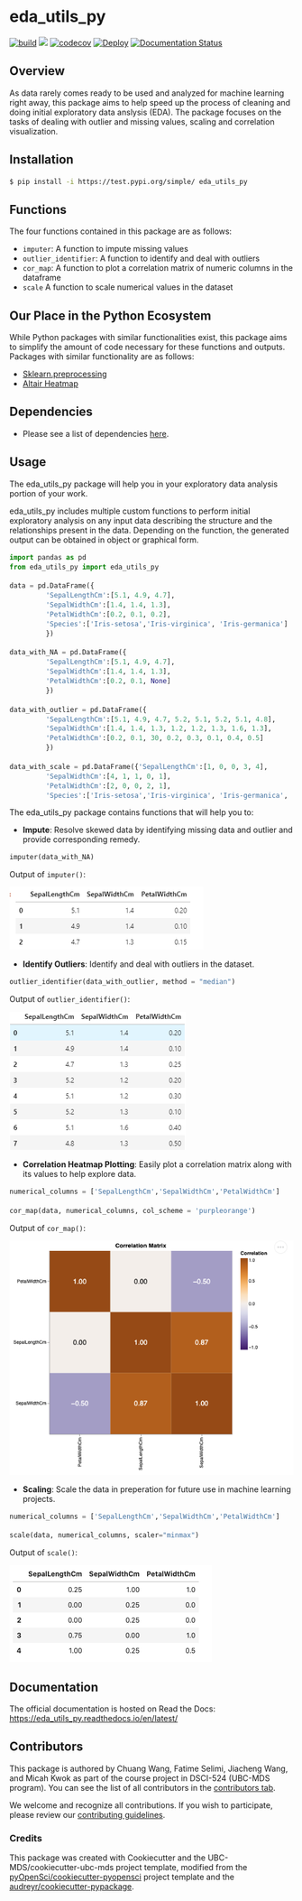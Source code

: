 # eda_utils_py 

[![build](https://github.com/UBC-MDS/eda_utils_py/actions/workflows/build.yml/badge.svg)](https://github.com/UBC-MDS/eda_utils_py/actions/workflows/build.yml) ![](https://github.com/chuangw46/eda_utils_py/workflows/build/badge.svg) [![codecov](https://codecov.io/gh/UBC-MDS/eda_utils_py/branch/main/graph/badge.svg)](https://codecov.io/gh/UBC-MDS/eda_utils_py) [![Deploy](https://github.com/UBC-MDS/eda_utils_py/actions/workflows/deploy.yml/badge.svg)](https://github.com/UBC-MDS/eda_utils_py/actions/workflows/deploy.yml) [![Documentation Status](https://readthedocs.org/projects/eda_utils_py/badge/?version=v0.1.20)](https://eda_utils_py.readthedocs.io/en/v0.1.20/?badge=v0.1.20)

## Overview 

As data rarely comes ready to be used and analyzed for machine learning right away, this package aims to help speed up the process of cleaning and doing initial exploratory data anslysis (EDA). The package focuses on the tasks of dealing with outlier and missing values, scaling and correlation visualization.

## Installation

```bash
$ pip install -i https://test.pypi.org/simple/ eda_utils_py
```

## Functions

The four functions contained in this package are as follows:
- `imputer`: A function to impute missing values
- `outlier_identifier`: A function to identify and deal with outliers
- `cor_map`: A function to plot a correlation matrix of numeric columns in the dataframe
- `scale` A function to scale numerical values in the dataset


## Our Place in the Python Ecosystem

While Python packages with similar functionalities exist, this package aims to simplify the amount of code necessary for these functions and outputs. Packages with similar functionality are as follows:

- [Sklearn.preprocessing]( https://scikit-learn.org/stable/modules/preprocessing.html)
- [Altair Heatmap](https://altair-viz.github.io/gallery/layered_heatmap_text.html)

## Dependencies

- Please see a list of dependencies [here](pyproject.toml).

## Usage
The eda_utils_py package will help you in your exploratory data analysis portion of your work.

eda_utils_py includes multiple custom functions to perform initial exploratory analysis on any input data describing the structure and the relationships present in the data. Depending on the function, the generated output can be obtained in object or graphical form. 

```python
import pandas as pd
from eda_utils_py import eda_utils_py

data = pd.DataFrame({
         'SepalLengthCm':[5.1, 4.9, 4.7],
         'SepalWidthCm':[1.4, 1.4, 1.3],
         'PetalWidthCm':[0.2, 0.1, 0.2],
         'Species':['Iris-setosa','Iris-virginica', 'Iris-germanica']
         })

data_with_NA = pd.DataFrame({
         'SepalLengthCm':[5.1, 4.9, 4.7],
         'SepalWidthCm':[1.4, 1.4, 1.3],
         'PetalWidthCm':[0.2, 0.1, None]
         })

data_with_outlier = pd.DataFrame({
         'SepalLengthCm':[5.1, 4.9, 4.7, 5.2, 5.1, 5.2, 5.1, 4.8],
         'SepalWidthCm':[1.4, 1.4, 1.3, 1.2, 1.2, 1.3, 1.6, 1.3],
         'PetalWidthCm':[0.2, 0.1, 30, 0.2, 0.3, 0.1, 0.4, 0.5]
         })
         
data_with_scale = pd.DataFrame({'SepalLengthCm':[1, 0, 0, 3, 4], 
         'SepalWidthCm':[4, 1, 1, 0, 1], 
         'PetalWidthCm':[2, 0, 0, 2, 1],
         'Species':['Iris-setosa','Iris-virginica', 'Iris-germanica', 'Iris-virginica','Iris-germanica']})      
```

The eda_utils_py package contains functions that will help you to:
- **Impute**: Resolve skewed data by identifying missing data and outlier and provide corresponding remedy.

```python
imputer(data_with_NA)
```
Output of `imputer()`:

![imputer_output](images/imputer_output.png)

- **Identify Outliers**: Identify and deal with outliers in the dataset.

```python
outlier_identifier(data_with_outlier, method = "median")
```
Output of `outlier_identifier()`:

![outlier_output](images/outlier_output.png)

- **Correlation Heatmap Plotting**: Easily plot a correlation matrix along with its values to help explore data.

```python
numerical_columns = ['SepalLengthCm','SepalWidthCm','PetalWidthCm']

cor_map(data, numerical_columns, col_scheme = 'purpleorange')

```
Output of `cor_map()`:

![cor_map_output](images/cor_map.output.png)

- **Scaling**: Scale the data in preperation for future use in machine learning projects.

```python
numerical_columns = ['SepalLengthCm','SepalWidthCm','PetalWidthCm']

scale(data, numerical_columns, scaler="minmax")

```
Output of `scale()`:

![scale_output](images/scale_output.png)

## Documentation

The official documentation is hosted on Read the Docs: https://eda_utils_py.readthedocs.io/en/latest/

## Contributors

This package is authored by Chuang Wang, Fatime Selimi, Jiacheng Wang, and Micah Kwok as part of the course project in DSCI-524 (UBC-MDS program). You can see the list of all contributors in the [contributors tab](https://github.com/UBC-MDS/eda_utils_py/graphs/contributors).

We welcome and recognize all contributions. If you wish to participate, please review our [contributing guidelines](https://github.com/UBC-MDS/eda_utils_py/blob/main/CONTRIBUTING.rst). 

### Credits

This package was created with Cookiecutter and the UBC-MDS/cookiecutter-ubc-mds project template, modified from the [pyOpenSci/cookiecutter-pyopensci](https://github.com/pyOpenSci/cookiecutter-pyopensci) project template and the [audreyr/cookiecutter-pypackage](https://github.com/audreyr/cookiecutter-pypackage).
